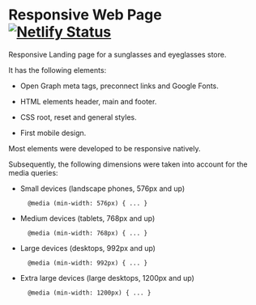 # Responsive Web Page [![Netlify Status](https://api.netlify.com/api/v1/badges/309d1ba0-b7c2-4701-bb74-84b410160197/deploy-status)](https://app.netlify.com/sites/visionary-responsive-page/deploys) #

Responsive Landing page for a sunglasses and eyeglasses store.

It has the following elements:

* Open Graph meta tags, preconnect links and Google Fonts.

* HTML elements header, main and footer.

* CSS root, reset and general styles.

* First mobile design.

Most elements were developed to be responsive natively.

Subsequently, the following dimensions were taken into account for the media queries:

* Small devices (landscape phones, 576px and up)

        @media (min-width: 576px) { ... }

* Medium devices (tablets, 768px and up)
        
        @media (min-width: 768px) { ... }

* Large devices (desktops, 992px and up)

        @media (min-width: 992px) { ... }

* Extra large devices (large desktops, 1200px and up)

        @media (min-width: 1200px) { ... }